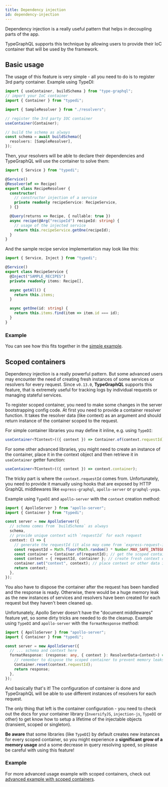 ```yaml
---
title: Dependency injection
id: dependency-injection
---
```


Dependency injection is a really useful pattern that helps in decoupling parts of the app.

TypeGraphQL supports this technique by allowing users to provide their IoC container that will be used by the framework.

## Basic usage

The usage of this feature is very simple - all you need to do is to register 3rd party container. Example using TypeDI:

```typescript
import { useContainer, buildSchema } from "type-graphql";
// import your IoC container
import { Container } from "typedi";

import { SampleResolver } from "./resolvers";

// register the 3rd party IOC container
useContainer(Container);

// build the schema as always
const schema = await buildSchema({
  resolvers: [SampleResolver],
});
```

Then, your resolvers will be able to declare their dependencies and TypeGraphQL will use the container to solve them:

```typescript
import { Service } from "typedi";

@Service()
@Resolver(of => Recipe)
export class RecipeResolver {
  constructor(
    // constructor injection of a service
    private readonly recipeService: RecipeService,
  ) {}

  @Query(returns => Recipe, { nullable: true })
  async recipe(@Arg("recipeId") recipeId: string) {
    // usage of the injected service
    return this.recipeService.getOne(recipeId);
  }
}
```

And the sample recipe service implementation may look like this:

```typescript
import { Service, Inject } from "typedi";

@Service()
export class RecipeService {
  @Inject("SAMPLE_RECIPES")
  private readonly items: Recipe[],

  async getAll() {
    return this.items;
  }

  async getOne(id: string) {
    return this.items.find(item => item.id === id);
  }
}
```

### Example

You can see how this fits together in the [simple example](https://github.com/MichalLytek/type-graphql/tree/master/examples/using-container).

## Scoped containers

Dependency injection is a really powerful pattern. But some advanced users may encounter the need of creating fresh instances of some services or resolvers for every request. Since `v0.13.0`, **TypeGraphQL** supports this feature, that is extremely useful for tracking logs by individual requests or managing stateful services.

To register scoped container, you need to make some changes in the server bootstrapping config code.
At first you need to provide a container resolver function. It takes the resolver data (like context) as an argument and should return instance of the container scoped to the request.

For simple container libraries you may define it inline, e.g. using `TypeDI`:

```typescript
useContainer<TContext>(({ context }) => Container.of(context.requestId));
```

For some other advanced libraries, you might need to create an instance of the container, place it in the context object and then retrieve it in `useContainer` getter function:

```typescript
useContainer<TContext>(({ context }) => context.container);
```

The tricky part is where the `context.requestId` comes from. Unfortunately, you need to provide it manually using hooks that are exposed by HTTP GraphQL middlewares like `express-graphql`, `apollo-server` or `graphql-yoga`.

Example using `TypeDI` and `apollo-server` with the `context` creation method:

```typescript
import { ApolloServer } from "apollo-server";
import { Container } from "typedi";

const server = new ApolloServer({
  // schema comes from `buildSchema` as always
  schema,
  // provide unique context with `requestId` for each request
  context: () => {
    // generate the requestId (it also may come from `express-request-id` or other middleware)
    const requestId = Math.floor(Math.random() * Number.MAX_SAFE_INTEGER); // uuid-like
    const container = Container.of(requestId); // get the scoped container
    const context = { requestId, container }; // create fresh context object
    container.set("context", context); // place context or other data in container
    return context;
  },
});
```

You also have to dispose the container after the request has been handled and the response is ready. Otherwise, there would be a huge memory leak as the new instances of services and resolvers have been created for each request but they haven't been cleaned up.

Unfortunately, Apollo Server doesn't have the "document middlewares" feature yet, so some dirty tricks are needed to do the cleanup.
Example using `TypeDI` and `apollo-server` with the `formatResponse` method:

```typescript
import { ApolloServer } from "apollo-server";
import { Container } from "typedi";

const server = new ApolloServer({
  // ... schema and context here
  formatResponse: (response: any, { context }: ResolverData<Context>) => {
    // remember to dispose the scoped container to prevent memory leaks
    Container.reset(context.requestId);
    return response;
  },
});
```

And basically that's it! The configuration of container is done and TypeGraphQL will be able to use different instances of resolvers for each request.

The only thing that left is the container configuration - you need to check out the docs for your container library (`InversifyJS`, `injection-js`, `TypeDI` or other) to get know how to setup a lifetime of the injectable objects (transient, scoped or singleton).

**Be aware** that some libraries (like `TypeDI`) by default creates new instances for every scoped container, so you might experience a **significant grow of a memory usage** and a some decrease in query resolving speed, so please be careful with using this feature!

### Example

For more advanced usage example with scoped containers, check out [advanced example with scoped containers](https://github.com/MichalLytek/type-graphql/tree/master/examples/using-scoped-container).
